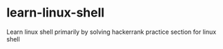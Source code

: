 # learn-linux-shell
Learn linux shell primarily by solving hackerrank practice section for linux shell
